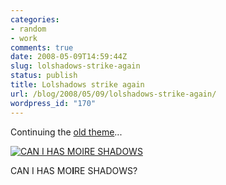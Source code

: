 ```yaml
---
categories:
- random
- work
comments: true
date: 2008-05-09T14:59:44Z
slug: lolshadows-strike-again
status: publish
title: Lolshadows strike again
url: /blog/2008/05/09/lolshadows-strike-again/
wordpress_id: "170"
---
```


Continuing the [old theme](/blog/2007/08/28/lolshadows/)...

[![CAN I HAS MOIRE SHADOWS](http://aras-p.info/blog/wp-content/uploads/2008/05/canhasmoireshadows.png)](http://aras-p.info/blog/wp-content/uploads/2008/05/canhasmoireshadows.png)

CAN I HAS MO**I**RE SHADOWS?
